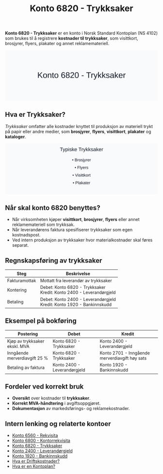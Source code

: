 ﻿---
title: "Konto 6820 - Trykksaker"
seoTitle: "6820-trykksaker"
description: '**Konto 6820 - Trykksaker** er en konto i Norsk Standard Kontoplan (NS 4102) som brukes til å registrere **kostnader til trykksaker**, som visittkort, brosjyr...'
---

**Konto 6820 - Trykksaker** er en konto i Norsk Standard Kontoplan (NS 4102) som brukes til å registrere **kostnader til trykksaker**, som visittkort, brosjyrer, flyers, plakater og annet reklamemateriell.

![Illustrasjon av konto 6820 Trykksaker](6820-trykksaker-image.svg)

## Hva er Trykksaker?

*Trykksaker* omfatter alle kostnader knyttet til produksjon av materiell trykt på papir eller andre medier, som **brosjyrer**, **flyers**, **visittkort**, **plakater** og **kataloger**.

![Typiske Trykksaker](trykksaker-typer.svg)

## Når skal konto 6820 benyttes?

* Når virksomheten kjøper **visittkort**, **brosjyrer**, **flyers** eller annet reklamemateriell som trykksak.
* Når leverandørens faktura spesifiserer trykksaker som egen kostnadspost.
* Ved intern produksjon av trykksaker hvor materialkostnader skal føres separat.

## Regnskapsføring av trykksaker

| Steg            | Beskrivelse                                                   |
|-----------------|---------------------------------------------------------------|
| Fakturamottak   | Mottatt fra leverandør av trykksaker                         |
| Kontering       | Debet: Konto 6820 - Trykksaker<br>Kredit: Konto 2400 - Leverandørgjeld |
| Betaling        | Debet: Konto 2400 - Leverandørgjeld<br>Kredit: Konto 1920 - Bankinnskudd |

## Eksempel på bokføring

| Postering                    | Debet                       | Kredit                                             |
|------------------------------|-----------------------------|----------------------------------------------------|
| Kjøp av trykksaker ekskl. MVA| Konto 6820 - Trykksaker     | Konto 2400 - Leverandørgjeld                        |
| Inngående merverdiavgift 25 %| Konto 6820 - Trykksaker     | Konto 2701 - Inngående merverdiavgift høy sats      |
| Betaling av faktura          | Konto 2400 - Leverandørgjeld | Konto 1920 - Bankinnskudd                           |

## Fordeler ved korrekt bruk

* **Oversikt** over kostnader til **trykksaker**.
* **Korrekt MVA-håndtering** i avgiftsoppgjøret.
* **Dokumentasjon** av markedsførings- og reklamekostnader.

## Intern lenking og relaterte kontoer

* [Konto 6560 - Rekvisita](/blogs/kontoplan/6560-rekvisita "Konto 6560 - Rekvisita")
* [Konto 6800 - Kontorrekvisita](/blogs/kontoplan/6800-kontorrekvisita "Konto 6800 - Kontorrekvisita")
* [Konto 6820 - Trykksaker](/blogs/kontoplan/6820-trykksaker "Konto 6820 - Trykksaker")
* [Konto 2400 - Leverandørgjeld](/blogs/kontoplan/2400-leverandorgjeld "Konto 2400 - Leverandørgjeld")
* [Konto 1920 - Bankinnskudd](/blogs/kontoplan/1920-bankinnskudd "Konto 1920 - Bankinnskudd")
* [Hva er Driftskostnader?](/blogs/regnskap/hva-er-driftskostnader "Hva er Driftskostnader? Komplett Guide til Kostnadsføring i Regnskap")
* [Hva er en Kontoplan?](/blogs/regnskap/hva-er-kontoplan "Hva er en Kontoplan? Komplett Guide til Kontoplaner i Norsk Regnskap")






